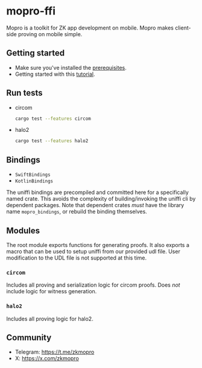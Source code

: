 # mopro-ffi

Mopro is a toolkit for ZK app development on mobile. Mopro makes client-side proving on mobile simple.

## Getting started

- Make sure you've installed the [prerequisites](https://zkmopro.org/docs/prerequisites).
- Getting started with this [tutorial](https://zkmopro.org/docs/getting-started/rust-setup).

## Run tests

- circom
  ```sh
  cargo test --features circom
  ```
- halo2
  ```sh
  cargo test --features halo2
  ```

## Bindings

- `SwiftBindings`
- `KotlinBindings`

The uniffi bindings are precompiled and committed here for a specifically named crate. This avoids the complexity of building/invoking the uniffi cli by dependent packages. Note that dependent crates _must_ have the library name `mopro_bindings`, or rebuild the binding themselves.

## Modules

The root module exports functions for generating proofs. It also exports a macro that can be used to setup uniffi from our provided udl file. User modification to the UDL file is not supported at this time.

### `circom`

Includes all proving and serialization logic for circom proofs. Does _not_ include logic for witness generation.

### `halo2`

Includes all proving logic for halo2. 

## Community
- Telegram: https://t.me/zkmopro
- X: https://x.com/zkmopro